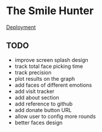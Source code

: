 # The Smile Hunter

[Deployment](https://smile-hunter.vercel.app/)

## TODO
- improve screen splash design
- track total face picking time
- track precision
- plot results on the graph
- add faces of different emotions
- add visit tracker
- add about section
- add reference to github
- add donate button URL
- allow user to config more rounds
- better faces design